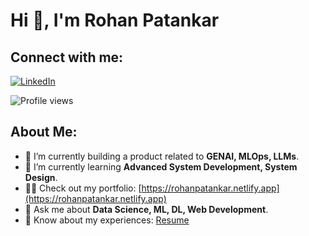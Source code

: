# Hi 👋, I'm Rohan Patankar

## Connect with me:
[![LinkedIn](https://img.shields.io/badge/-LinkedIn-blue?style=flat&logo=linkedin&logoColor=white)](https://linkedin.com/in/rohanpatankar)

![Profile views](https://komarev.com/ghpvc/?username=rohanpatankar926&color=blue)

## About Me:
- 🔭 I’m currently building a product related to **GENAI, MLOps, LLMs**.
- 🌱 I’m currently learning **Advanced System Development, System Design**.
- 👨‍💻 Check out my portfolio: [https://rohanpatankar.netlify.app](https://rohanpatankar.netlify.app)
- 💬 Ask me about **Data Science, ML, DL, Web Development**.
- 📄 Know about my experiences: [Resume](#)
